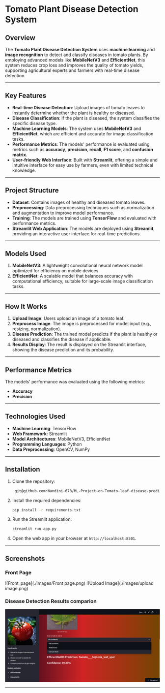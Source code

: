
# Tomato Plant Disease Detection System

## Overview

The **Tomato Plant Disease Detection System** uses **machine learning** and **image recognition** to detect and classify diseases in tomato plants. By employing advanced models like **MobileNetV3** and **EfficientNet**, this system reduces crop loss and improves the quality of tomato yields, supporting agricultural experts and farmers with real-time disease detection.

---

## Key Features

- **Real-time Disease Detection**: Upload images of tomato leaves to instantly determine whether the plant is healthy or diseased.
- **Disease Classification**: If the plant is diseased, the system classifies the specific disease type.
- **Machine Learning Models**: The system uses **MobileNetV3** and **EfficientNet**, which are efficient and accurate for image classification tasks.
- **Performance Metrics**: The models' performance is evaluated using metrics such as **accuracy**, **precision**, **recall**, **F1 score**, and **confusion matrix**.
- **User-friendly Web Interface**: Built with **Streamlit**, offering a simple and intuitive interface for easy use by farmers, even with limited technical knowledge.

---

## Project Structure

- **Dataset**: Contains images of healthy and diseased tomato leaves.
- **Preprocessing**: Data preprocessing techniques such as normalization and augmentation to improve model performance.
- **Training**: The models are trained using **TensorFlow** and evaluated with performance metrics.
- **Streamlit Web Application**: The models are deployed using **Streamlit**, providing an interactive user interface for real-time predictions.

---

## Models Used

1. **MobileNetV3**: A lightweight convolutional neural network model optimized for efficiency on mobile devices.
2. **EfficientNet**: A scalable model that balances accuracy with computational efficiency, suitable for large-scale image classification tasks.

---

## How It Works

1. **Upload Image**: Users upload an image of a tomato leaf.
2. **Preprocess Image**: The image is preprocessed for model input (e.g., resizing, normalization).
3. **Disease Prediction**: The trained model predicts if the plant is healthy or diseased and classifies the disease if applicable.
4. **Results Display**: The result is displayed on the Streamlit interface, showing the disease prediction and its probability.

---

## Performance Metrics

The models' performance was evaluated using the following metrics:

- **Accuracy**
- **Precision**

---

## Technologies Used

- **Machine Learning**: TensorFlow
- **Web Framework**: Streamlit
- **Model Architectures**: MobileNetV3, EfficientNet
- **Programming Languages**: Python
- **Data Preprocessing**: OpenCV, NumPy

---

## Installation

1. Clone the repository:

   ```bash
    git@github.com:Nandini-678/ML-Project-on-Tomato-leaf-disease-prediction.git
   ```

2. Install the required dependencies:

   ```bash
   pip install -r requirements.txt
   ```

3. Run the Streamlit application:

   ```bash
   streamlit run app.py
   ```

4. Open the web app in your browser at `http://localhost:8501`.

---

## Screenshots

### Front Page

![Front_page](./images/Front page.png)
![Upload Image](./images/upload image.png)

### Disease Detection Results comparion

![Results](./images/predictions.png)

---
